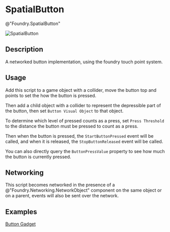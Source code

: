 # SpatialButton
@"Foundry.SpatialButton"

![SpatialButton](./img/SpatialButtonScript.png)

## Description
A networked button implementation, using the foundry touch point system. 

## Usage
Add this script to a game object with a collider, move the button top and points to set the how the button is pressed. 

Then add a child object with a collider to represent the depressible part of the button, then set `Button Visual Object` to that object.

To determine which level of pressed counts as a press, set `Press Threshold` to the distance the button must be pressed to count as a press.

Then when the button is pressed, the `StartButtonPressed` event will be called, and when it is released, the `StopButtonReleased` event will be called.

You can also directly query the `ButtonPressValue` property to see how much the button is currently pressed.

## Networking 

This script becomes networked in the presence of a @"Foundry.Networking.NetworkObject" component on the same object or on a parent, events will also be sent over the network.

## Examples
[Button Gadget](~/Manual/GettingStarted/Samples/Interactables/Gadgets/Button.md)